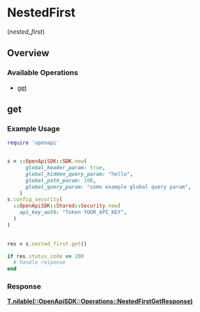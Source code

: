 # NestedFirst
(*nested_first*)

## Overview

### Available Operations

* [get](#get)

## get

### Example Usage

```ruby
require 'openapi'


s = ::OpenApiSDK::SDK.new(
      global_header_param: true,
      global_hidden_query_param: "hello",
      global_path_param: 100,
      global_query_param: "some example global query param",
    )
s.config_security(
  ::OpenApiSDK::Shared::Security.new(
    api_key_auth: "Token YOUR_API_KEY",
  )
)

    
res = s.nested_first.get()

if res.status_code == 200
  # handle response
end

```

### Response

**[T.nilable(::OpenApiSDK::Operations::NestedFirstGetResponse)](../../models/operations/nestedfirstgetresponse.md)**


